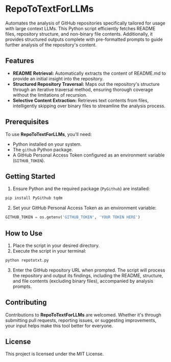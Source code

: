 # RepoToTextForLLMs

Automates the analysis of GitHub repositories specifically tailored for usage with large context LLMs. This Python script efficiently fetches README files, repository structure, and non-binary file contents. Additionally, it provides structured outputs complete with pre-formatted prompts to guide further analysis of the repository's content.

## Features

- **README Retrieval:** Automatically extracts the content of README.md to provide an initial insight into the repository.
- **Structured Repository Traversal:** Maps out the repository's structure through an iterative traversal method, ensuring thorough coverage without the limitations of recursion.
- **Selective Content Extraction:** Retrieves text contents from files, intelligently skipping over binary files to streamline the analysis process.

## Prerequisites

To use **RepoToTextForLLMs**, you'll need:

- Python installed on your system.
- The `github` Python package.
- A GitHub Personal Access Token configured as an environment variable (`GITHUB_TOKEN`).

## Getting Started

1. Ensure Python and the required package (`PyGithub`) are installed:

```bash
pip install PyGithub tqdm
```

2. Set your GitHub Personal Access Token as an environment variable:

```python
GITHUB_TOKEN = os.getenv('GITHUB_TOKEN', 'YOUR TOKEN HERE')
```

## How to Use

1. Place the script in your desired directory.
2. Execute the script in your terminal:

```bash
python repototxt.py
```

3. Enter the GitHub repository URL when prompted. The script will process the repository and output its findings, including the README, structure, and file contents (excluding binary files), accompanied by analysis prompts.

## Contributing

Contributions to **RepoToTextForLLMs** are welcomed. Whether it's through submitting pull requests, reporting issues, or suggesting improvements, your input helps make this tool better for everyone.

## License

This project is licensed under the MIT License.
